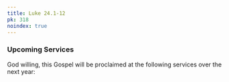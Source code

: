 ```yaml
---
title: Luke 24.1-12
pk: 318
noindex: true
---
```


### Upcoming Services

God willing, this Gospel will be proclaimed at the following services over the next year:


